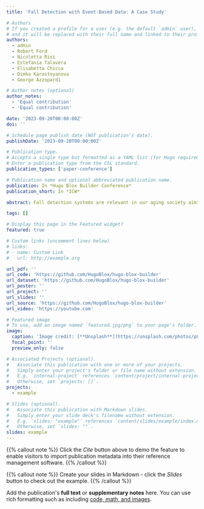 ```yaml
---
title: 'Fall Detection with Event-Based Data: A Case Study'

# Authors
# If you created a profile for a user (e.g. the default `admin` user), write the username (folder name) here
# and it will be replaced with their full name and linked to their profile.
authors:
  - admin
  - Robert Ford
  - Nicoletta Risi
  - Estefanía Talavera
  - Elisabetta Chicca
  - Dimka Karastoyanova
  - George Azzopardi 

# Author notes (optional)
author_notes:
  - 'Equal contribution'
  - 'Equal contribution'

date: '2023-09-20T00:00:00Z'
doi: ''

# Schedule page publish date (NOT publication's date).
publishDate: '2023-09-20T00:00:00Z'

# Publication type.
# Accepts a single type but formatted as a YAML list (for Hugo requirements).
# Enter a publication type from the CSL standard.
publication_types: ['paper-conference']

# Publication name and optional abbreviated publication name.
publication: In *Hugo Blox Builder Conference*
publication_short: In *ICW*

abstract: Fall detection systems are relevant in our aging society aiming to support efforts towards reducing the impact of accidental falls. However, current solutions lack the ability to combine low-power consumption, privacy protection, low latency response, and low payload. In this work, we address this gap through a comparative analysis of the trade-off between effectiveness and energy consumption by comparing a Recurrent Spiking Neural Network (RSNN) with a Long Short-Term Memory (LSTM) and a Convolutional Neural Network (CNN). By leveraging two pre-existing RGB datasets and an event-camera simulator, we generated event data by converting intensity frames into event streams. Thus, we could harness the salient features of event-based data and analyze their benefits when combined with RSNNs and LSTMs. The compared approaches are evaluated on two data sets collected from a single subject; one from a camera attached to the neck (N-data) and the other one attached to the waist (W-data). Each data set contains 469 video samples, of which 213 are four types of fall examples, and the rest are nine types of non-fall daily activities.

tags: []

# Display this page in the Featured widget?
featured: true

# Custom links (uncomment lines below)
# links:
# - name: Custom Link
#   url: http://example.org

url_pdf: ''
url_code: 'https://github.com/HugoBlox/hugo-blox-builder'
url_dataset: 'https://github.com/HugoBlox/hugo-blox-builder'
url_poster: ''
url_project: ''
url_slides: ''
url_source: 'https://github.com/HugoBlox/hugo-blox-builder'
url_video: 'https://youtube.com'

# Featured image
# To use, add an image named `featured.jpg/png` to your page's folder.
image:
  caption: 'Image credit: [**Unsplash**](https://unsplash.com/photos/pLCdAaMFLTE)'
  focal_point: ''
  preview_only: false

# Associated Projects (optional).
#   Associate this publication with one or more of your projects.
#   Simply enter your project's folder or file name without extension.
#   E.g. `internal-project` references `content/project/internal-project/index.md`.
#   Otherwise, set `projects: []`.
projects:
  - example

# Slides (optional).
#   Associate this publication with Markdown slides.
#   Simply enter your slide deck's filename without extension.
#   E.g. `slides: "example"` references `content/slides/example/index.md`.
#   Otherwise, set `slides: ""`.
slides: example
---
```


{{% callout note %}}
Click the _Cite_ button above to demo the feature to enable visitors to import publication metadata into their reference management software.
{{% /callout %}}

{{% callout note %}}
Create your slides in Markdown - click the _Slides_ button to check out the example.
{{% /callout %}}

Add the publication's **full text** or **supplementary notes** here. You can use rich formatting such as including [code, math, and images](https://docs.hugoblox.com/content/writing-markdown-latex/).
